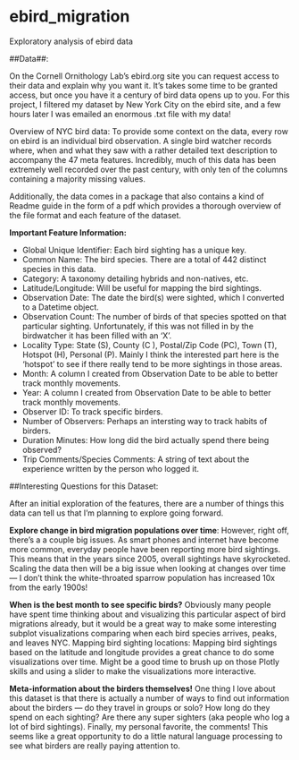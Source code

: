 # ebird_migration
Exploratory analysis of ebird data 

##Data##:

On the Cornell Ornithology Lab’s ebird.org site you can request access to their data and explain why you want it. It’s takes some time to be granted access, but once you have it a century of bird data opens up to you. For this project, I filtered my dataset by New York City on the ebird site, and a few hours later I was emailed an enormous .txt file with my data!

Overview of NYC bird data:
To provide some context on the data, every row on ebird is an individual bird observation. A single bird watcher records where, when and what they saw with a rather detailed text description to accompany the 47 meta features. Incredibly, much of this data has been extremely well recorded over the past century, with only ten of the columns containing a majority missing values.

Additionally, the data comes in a package that also contains a kind of Readme guide in the form of a pdf which provides a thorough overview of the file format and each feature of the dataset.

**Important Feature Information:**

- Global Unique Identifier: Each bird sighting has a unique key.
- Common Name: The bird species. There are a total of 442 distinct species in this data.
- Category: A taxonomy detailing hybrids and non-natives, etc.
- Latitude/Longitude: Will be useful for mapping the bird sightings.
- Observation Date: The date the bird(s) were sighted, which I converted to a Datetime object.
- Observation Count: The number of birds of that species spotted on that particular sighting. Unfortunately, if this was not filled in by the birdwatcher it has been filled with an ‘X’.
- Locality Type: State (S), County (C ), Postal/Zip Code (PC), Town (T), Hotspot (H), Personal (P). Mainly I think the interested part here is the ‘hotspot’ to see if there really tend to be more sightings in those areas.
- Month: A column I created from Observation Date to be able to better track monthly movements.
- Year: A column I created from Observation Date to be able to better track monthly movements.
- Observer ID: To track specific birders.
- Number of Observers: Perhaps an intersting way to track habits of birders.
- Duration Minutes: How long did the bird actually spend there being observed?
- Trip Comments/Species Comments: A string of text about the experience written by the person who logged it.

##Interesting Questions for this Dataset:

After an initial exploration of the features, there are a number of things this data can tell us that I’m planning to explore going forward.

**Explore change in bird migration populations over time**: However, right off, there’s a a couple big issues. As smart phones and internet have become more common, everyday people have been reporting more bird sightings. This means that in the years since 2005, overall sightings have skyrocketed. Scaling the data then will be a big issue when looking at changes over time — I don’t think the white-throated sparrow population has increased 10x from the early 1900s!

**When is the best month to see specific birds?** Obviously many people have spent time thinking about and visualizing this particular aspect of bird migrations already, but it would be a great way to make some interesting subplot visualizations comparing when each bird species arrives, peaks, and leaves NYC.
Mapping bird sighting locations: Mapping bird sightings based on the latitude and longitude provides a great chance to do some visualizations over time. Might be a good time to brush up on those Plotly skills and using a slider to make the visualizations more interactive.

**Meta-information about the birders themselves!** One thing I love about this dataset is that there is actually a number of ways to find out information about the birders — do they travel in groups or solo? How long do they spend on each sighting? Are there any super sighters (aka people who log a lot of bird sightings). Finally, my personal favorite, the comments! This seems like a great opportunity to do a little natural language processing to see what birders are really paying attention to.

